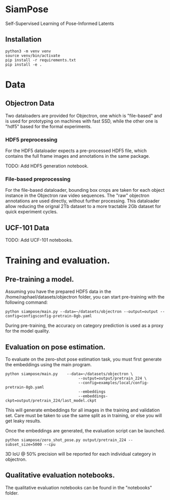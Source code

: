 # SiamPose
Self-Supervised Learning of Pose-Informed Latents

## Installation
```
python3 -m venv venv
source venv/bin/activate
pip install -r requirements.txt
pip install -e .
```

# Data
## Objectron Data
Two dataloaders are provided for Objectron, one which is "file-based" and is used for prototyping on machines with fast SSD, while the other one is "hdf5" based for the formal experiments.

### HDF5 preprocessing
For the HDF5 dataloader expects a pre-processed HDF5 file, which contains the full frame images and annotations in the same package.

TODO: Add HDF5 generation notebook.

### File-based preprocessing
For the file-based dataloader, bounding box crops are taken for each object instance in the Objectron raw video sequences. The "raw" objectron annotations are used directly, without further processing. This dataloader allow reducing the orignal 2Tb dataset to a more tractable 2Gb dataset for quick experiment cycles. 

## UCF-101 Data
TODO: Add UCF-101 notebooks.

# Training and evaluation.

## Pre-training a model.
Assuming you have the prepared HDF5 data in the /home/raphael/datasets/objectron folder, you can start pre-training with the following command:
``` 
python siampose/main.py --data=~/datasets/objectron --output=output --config=configsconfig-pretrain-8gb.yaml
```
During pre-training, the accuracy on category prediction is used as a proxy for the model quality.

## Evaluation on pose estimation.
To evaluate on the zero-shot pose estimation task, you must first generate the embeddings using the main program.
```
python siampose/main.py    --data=~/datasets/objectron \
                                --output=output/pretrain_224 \
                                --config=examples/local/config-pretrain-8gb.yaml
                                --embeddings
                                --embeddings-ckpt=output/pretrain_224/last_model.ckpt
```
This will generate embeddings for all images in the training and validation set. Care must be taken to use the same split as in training, or else you will get leaky results.

Once the embeddings are generated, the evaluation script can be launched.
```
python siampose/zero_shot_pose.py output/pretrain_224 --subset_size=5000 --cpu
```
3D IoU @ 50% precision will be reported for each individual category in objectron.

## Qualitative evaluation notebooks.
The qualitative evaluation notebooks can be found in the "notebooks" folder.

